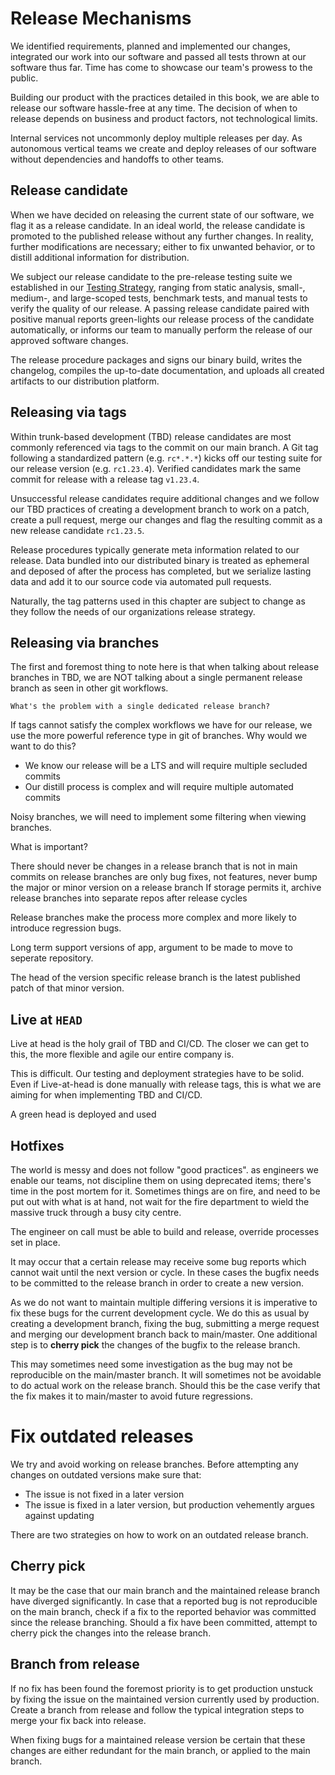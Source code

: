 # Release Mechanisms

We identified requirements, planned and implemented our changes, integrated our work into our software and passed all tests thrown at our software thus far. Time has come to showcase our team's prowess to the public.

Building our product with the practices detailed in this book, we are able to release our software hassle-free at any time. The decision of when to release depends on business and product factors, not technological limits.

Internal services not uncommonly deploy multiple releases per day. As autonomous vertical teams we create and deploy releases of our software without dependencies and handoffs to other teams.

## Release candidate

When we have decided on releasing the current state of our software, we flag it as a release candidate. In an ideal world, the release candidate is promoted to the published release without any further changes. In reality, further modifications are necessary; either to fix unwanted behavior, or to distill additional information for distribution.

We subject our release candidate to the pre-release testing suite we established in our [Testing Strategy](./testing/testing-strategy.md), ranging from static analysis, small-, medium-, and large-scoped tests, benchmark tests, and manual tests to verify the quality of our release. A passing release candidate paired with positive manual reports green-lights our release process of the candidate automatically, or informs our team to manually perform the release of our approved software changes.

The release procedure packages and signs our binary build, writes the changelog, compiles the up-to-date documentation, and uploads all created artifacts to our distribution platform.

## Releasing via tags

Within trunk-based development (TBD) release candidates are most commonly referenced via tags to the commit on our main branch. A Git tag following a standardized pattern (e.g. `rc*.*.*`) kicks off our testing suite for our release version (e.g. `rc1.23.4`). Verified candidates mark the same commit for release with a release tag `v1.23.4`.

Unsuccessful release candidates require additional changes and we follow our TBD practices of creating a development branch to work on a patch, create a pull request, merge our changes and flag the resulting commit as a new release candidate `rc1.23.5`.

Release procedures typically generate meta information related to our release. Data bundled into our distributed binary is treated as ephemeral and deposed of after the process has completed, but we serialize lasting data and add it to our source code via automated pull requests. 

Naturally, the tag patterns used in this chapter are subject to change as they follow the needs of our organizations release strategy.

## Releasing via branches

The first and foremost thing to note here is that when talking about release branches in TBD, we are NOT talking about a single permanent release branch as seen in other git workflows.

```
What's the problem with a single dedicated release branch?
```

If tags cannot satisfy the complex workflows we have for our release, we use the more powerful reference type in git of branches. Why would we want to do this?

- We know our release will be a LTS and will require multiple secluded commits
- Our distill process is complex and will require multiple automated commits

Noisy branches, we will need to implement some filtering when viewing branches.

What is important?

There should never be changes in a release branch that is not in main
commits on release branches are only bug fixes, not features, never bump the major or minor version on a release branch
If storage permits it, archive release branches into separate repos after release cycles

Release branches make the process more complex and more likely to introduce regression bugs.

Long term support versions of app, argument to be made to move to seperate repository.

 The head of the version specific release branch is the latest published patch of that minor version.

## Live at `HEAD`

Live at head is the holy grail of TBD and CI/CD. The closer we can get to this, the more flexible and agile our entire company is.

This is difficult. Our testing and deployment strategies have to be solid. Even if Live-at-head is done manually with release tags, this is what we are aiming for when implementing TBD and CI/CD.

A green head is deployed and used

## Hotfixes

The world is messy and does not follow "good practices". as engineers we enable our teams, not discipline them on using deprecated items; there's time in the post mortem for it. Sometimes things are on fire, and need to be put out with what is at hand, not wait for the fire department to wield the massive truck through a busy city centre.

The engineer on call must be able to build and release, override processes set in place.

It may occur that a certain release may receive some bug reports which cannot wait until the next version or cycle. In these cases the bugfix needs to be committed to the release branch in order to create a new version.

As we do not want to maintain multiple differing versions it is imperative to fix these bugs for the current development cycle. We do this as usual by creating a development branch, fixing the bug, submitting a merge request and merging our development branch back to main/master. One additional step is to **cherry pick** the changes of the bugfix to the release branch.

This may sometimes need some investigation as the bug may not be reproducible on the main/master branch. It will sometimes not be avoidable to do actual work on the release branch. Should this be the case verify that the fix makes it to main/master to avoid future regressions.

# Fix outdated releases

We try and avoid working on release branches. Before attempting any changes on outdated versions make sure that:

* The issue is not fixed in a later version
* The issue is fixed in a later version, but production vehemently argues against updating

There are two strategies on how to work on an outdated release branch.

## Cherry pick

It may be the case that our main branch and the maintained release branch have diverged significantly. In case that a reported bug is not reproducible on the main branch, check if a fix to the reported behavior was committed since the release branching. Should a fix have been committed, attempt to cherry pick the changes into the release branch.

## Branch from release

If no fix has been found the foremost priority is to get production unstuck by fixing the issue on the maintained version currently used by production. Create a branch from release and follow the typical integration steps to merge your fix back into release.

When fixing bugs for a maintained release version be certain that these changes are either redundant for the main branch, or applied to the main branch.
